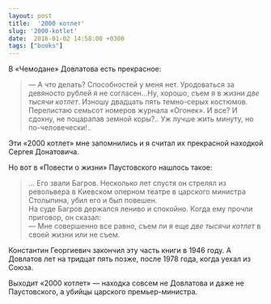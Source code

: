 ```yaml
---
layout: post
title:  '2000 котлет'
slug: '2000-kotlet'
date:  2016-01-02 14:58:00 +0300
tags: ["books"]
---
```


В «Чемодане» Довлатова есть прекрасное:

> — А что делать? Способностей у меня нет. Уродоваться за девяносто рублей я не согласен...Ну, хорошо, съем я в жизни *две тысячи котлет*. Изношу двадцать пять темно-серых костюмов. Перелистаю семьсот номеров журнала «Огонек». И все? И сдохну, не поцарапав земной коры?.. Уж лучше жить минуту, но по-человечески!..

Эти «2000 котлет» мне запомнились и я считал их прекрасной находкой Сергея Донатовича.

Но вот в «Повести о жизни» Паустовского нашлось такое:

> ... Его звали Багров. Несколько лет спустя он стрелял из револьвера в Киевском оперном театре в царского министра Столыпина, убил его и был повешен.  
> На суде Багров держался лениво и спокойно. Когда ему прочли приговор, он сказал:  
> — Мне совершенно все равно, съем ли я еще *две тысячи котлет* в своей жизни или не съем.

Константин Георгиевич закончил эту часть книги в 1946 году. А Довлатов лет на тридцат пять позже, после 1978 года, когда уехал из Союза.

Выходит «2000 котлет» — находка совсем не Довлатова и даже не Паустовского, а убийцы царского премьер-министра.



